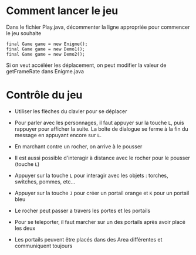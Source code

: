 # Comment lancer le jeu
Dans le fichier Play.java, décommenter la ligne appropriée pour commencer le jeu souhaite
```
final Game game = new Enigme();
final Game game = new Demo1();
final Game game = new Demo2();
``` 

Si on veut accéléer les déplacement, on peut modifier la valeur de getFrameRate dans Enigme.java

# Contrôle du jeu
- Utiliser les flèches du clavier pour se déplacer

- Pour parler avec les personnages, il faut appuyer sur la touche `L`, puis rappuyer pour afficher la suite.
La boîte de dialogue se ferme à la fin du message en appuyant encore sur `L`. 

- En marchant contre un rocher, on arrive à le pousser
- Il est aussi possible d'interagir à distance avec le rocher pour le pousser (touche `L`)


- Appuyer sur la touche `L` pour interagir avec les objets : torches, switches, pommes, etc...
- Appuyer sur la touche `J` pour créer un portail orange et `K` pour un portail bleu
- Le rocher peut passer a travers les portes et les portails 
- Pour se teleporter, il faut marcher sur un des portails après avoir placé les deux
- Les portails peuvent être placés dans des Area différentes et communiquent toujours